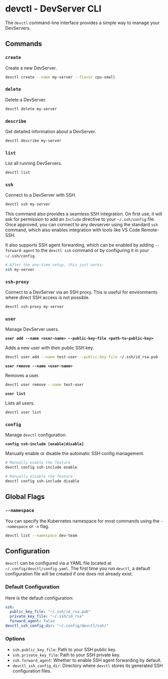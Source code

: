 # devctl - DevServer CLI

The `devctl` command-line interface provides a simple way to manage your DevServers.

## Commands

### `create`

Create a new DevServer.

```bash
devctl create --name my-server --flavor cpu-small
```

### `delete`

Delete a DevServer.

```bash
devctl delete my-server
```

### `describe`

Get detailed information about a DevServer.

```bash
devctl describe my-server
```

### `list`

List all running DevServers.

```bash
devctl list
```

### `ssh`

Connect to a DevServer with SSH.

```bash
devctl ssh my-server
```

This command also provides a seamless SSH integration. On first use, it will ask for permission to add an `Include` directive to your `~/.ssh/config` file. Once approved, you can connect to any devserver using the standard `ssh` command, which also enables integration with tools like VS Code Remote-SSH.

It also supports SSH agent forwarding, which can be enabled by adding `--forward-agent` to the `devctl ssh` command or by configuring it in your `~/.ssh/config`.

```bash
# After the one-time setup, this just works:
ssh my-server
```

### `ssh-proxy`

Connect to a DevServer via an SSH proxy. This is useful for environments where direct SSH access is not possible.

```bash
devctl ssh-proxy my-server
```

### `user`

Manage DevServer users.

**`user add --name <user-name> --public-key-file <path-to-public-key>`**

Adds a new user with their public SSH key.

```bash
devctl user add --name test-user --public-key-file ~/.ssh/id_rsa.pub
```

**`user remove --name <user-name>`**

Removes a user.

```bash
devctl user remove --name test-user
```

**`user list`**

Lists all users.

```bash
devctl user list
```

### `config`

Manage `devctl` configuration.

**`config ssh-include [enable|disable]`**

Manually enable or disable the automatic SSH config management.

```bash
# Manually enable the feature
devctl config ssh-include enable

# Manually disable the feature
devctl config ssh-include disable
```

## Global Flags

### `--namespace`

You can specify the Kubernetes namespace for most commands using the `--namespace` or `-n` flag.

```bash
devctl list --namespace dev-team
```

## Configuration

`devctl` can be configured via a YAML file located at `~/.config/devctl/config.yaml`. The first time you run `devctl`, a default configuration file will be created if one does not already exist.

### Default Configuration

Here is the default configuration:

```yaml
ssh:
  public_key_file: "~/.ssh/id_rsa.pub"
  private_key_file: "~/.ssh/id_rsa"
  forward_agent: false
devctl_ssh_config_dir: "~/.config/devctl/ssh/"
```

### Options

*   `ssh.public_key_file`: Path to your SSH public key.
*   `ssh.private_key_file`: Path to your SSH private key.
*   `ssh.forward_agent`: Whether to enable SSH agent forwarding by default.
*   `devctl_ssh_config_dir`: Directory where `devctl` stores its generated SSH configuration files.
